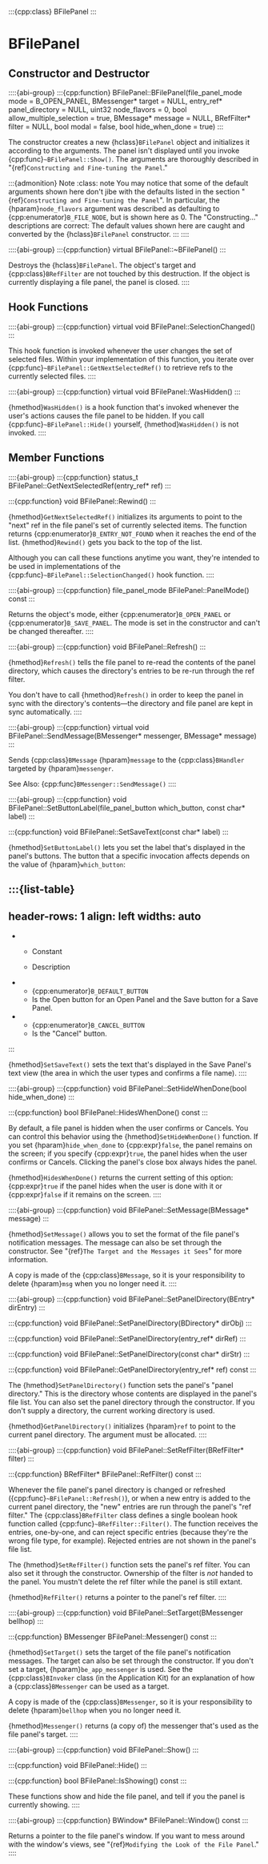 :::{cpp:class} BFilePanel
:::

# BFilePanel

## Constructor and Destructor

::::{abi-group}
:::{cpp:function} BFilePanel::BFilePanel(file_panel_mode mode = B_OPEN_PANEL, BMessenger* target = NULL, entry_ref* panel_directory = NULL, uint32 node_flavors = 0, bool allow_multiple_selection = true, BMessage* message = NULL, BRefFilter* filter = NULL, bool modal = false, bool hide_when_done = true)
:::

The constructor creates a new {hclass}`BFilePanel` object and initializes
it according to the arguments. The panel isn't displayed until you invoke
{cpp:func}`~BFilePanel::Show()`. The arguments are thoroughly described in
"{ref}`Constructing and Fine-tuning the Panel`."

:::{admonition} Note
:class: note
You may notice that some of the default arguments shown here don't jibe
with the defaults listed in the section "{ref}`Constructing and Fine-tuning
the Panel`". In particular, the {hparam}`node_flavors` argument was
described as defaulting to {cpp:enumerator}`B_FILE_NODE`, but is shown here
as 0. The "Constructing…" descriptions are correct: The default values
shown here are caught and converted by the {hclass}`BFilePanel`
constructor.
:::
::::

::::{abi-group}
:::{cpp:function} virtual BFilePanel::~BFilePanel()
:::

Destroys the {hclass}`BFilePanel`. The object's target and
{cpp:class}`BRefFilter` are not touched by this destruction. If the object
is currently displaying a file panel, the panel is closed.
::::

## Hook Functions

::::{abi-group}
:::{cpp:function} virtual void BFilePanel::SelectionChanged()
:::

This hook function is invoked whenever the user changes the set of
selected files. Within your implementation of this function, you iterate
over {cpp:func}`~BFilePanel::GetNextSelectedRef()` to retrieve refs to the
currently selected files.
::::

::::{abi-group}
:::{cpp:function} virtual void BFilePanel::WasHidden()
:::

{hmethod}`WasHidden()` is a hook function that's invoked whenever the
user's actions causes the file panel to be hidden. If you call
{cpp:func}`~BFilePanel::Hide()` yourself, {hmethod}`WasHidden()` is not
invoked.
::::

## Member Functions

::::{abi-group}
:::{cpp:function} status_t BFilePanel::GetNextSelectedRef(entry_ref* ref)
:::

:::{cpp:function} void BFilePanel::Rewind()
:::

{hmethod}`GetNextSelectedRef()` initializes its arguments to point to the
"next" ref in the file panel's set of currently selected items. The
function returns {cpp:enumerator}`B_ENTRY_NOT_FOUND` when it reaches the
end of the list. {hmethod}`Rewind()` gets you back to the top of the list.

Although you can call these functions anytime you want, they're intended
to be used in implementations of the
{cpp:func}`~BFilePanel::SelectionChanged()` hook function.
::::

::::{abi-group}
:::{cpp:function} file_panel_mode BFilePanel::PanelMode() const
:::

Returns the object's mode, either {cpp:enumerator}`B_OPEN_PANEL` or
{cpp:enumerator}`B_SAVE_PANEL`. The mode is set in the constructor and
can't be changed thereafter.
::::

::::{abi-group}
:::{cpp:function} void BFilePanel::Refresh()
:::

{hmethod}`Refresh()` tells the file panel to re-read the contents of the
panel directory, which causes the directory's entries to be re-run through
the ref filter.

You don't have to call {hmethod}`Refresh()` in order to keep the panel in
sync with the directory's contents—the directory and file panel are kept in
sync automatically.
::::

::::{abi-group}
:::{cpp:function} virtual void BFilePanel::SendMessage(BMessenger* messenger, BMessage* message)
:::

Sends {cpp:class}`BMessage` {hparam}`message` to the {cpp:class}`BHandler`
targeted by {hparam}`messenger`.

See Also: {cpp:func}`BMessenger::SendMessage()`
::::

::::{abi-group}
:::{cpp:function} void BFilePanel::SetButtonLabel(file_panel_button which_button, const char* label)
:::

:::{cpp:function} void BFilePanel::SetSaveText(const char* label)
:::

{hmethod}`SetButtonLabel()` lets you set the label that's displayed in the
panel's buttons. The button that a specific invocation affects depends on
the value of {hparam}`which_button`:

:::{list-table}
---
header-rows: 1
align: left
widths: auto
---
-
	- Constant

	- Description

-
	- {cpp:enumerator}`B_DEFAULT_BUTTON`
	- Is the Open button for an Open Panel and the Save button for a Save Panel.
-
	- {cpp:enumerator}`B_CANCEL_BUTTON`
	- Is the "Cancel" button.

:::

{hmethod}`SetSaveText()` sets the text that's displayed in the Save
Panel's text view (the area in which the user types and confirms a file
name).
::::

::::{abi-group}
:::{cpp:function} void BFilePanel::SetHideWhenDone(bool hide_when_done)
:::

:::{cpp:function} bool BFilePanel::HidesWhenDone() const
:::

By default, a file panel is hidden when the user confirms or Cancels. You
can control this behavior using the {hmethod}`SetHideWhenDone()` function.
If you set {hparam}`hide_when_done` to {cpp:expr}`false`, the panel remains
on the screen; if you specify {cpp:expr}`true`, the panel hides when the
user confirms or Cancels. Clicking the panel's close box always hides the
panel.

{hmethod}`HidesWhenDone()` returns the current setting of this option:
{cpp:expr}`true` if the panel hides when the user is done with it or
{cpp:expr}`false` if it remains on the screen.
::::

::::{abi-group}
:::{cpp:function} void BFilePanel::SetMessage(BMessage* message)
:::

{hmethod}`SetMessage()` allows you to set the format of the file panel's
notification messages. The message can also be set through the constructor.
See "{ref}`The Target and the Messages it Sees`" for more information.

A copy is made of the {cpp:class}`BMessage`, so it is your responsibility
to delete {hparam}`msg` when you no longer need it.
::::

::::{abi-group}
:::{cpp:function} void BFilePanel::SetPanelDirectory(BEntry* dirEntry)
:::

:::{cpp:function} void BFilePanel::SetPanelDirectory(BDirectory* dirObj)
:::

:::{cpp:function} void BFilePanel::SetPanelDirectory(entry_ref* dirRef)
:::

:::{cpp:function} void BFilePanel::SetPanelDirectory(const char* dirStr)
:::

:::{cpp:function} void BFilePanel::GetPanelDirectory(entry_ref* ref) const
:::

The {hmethod}`SetPanelDirectory()` function sets the panel's "panel
directory." This is the directory whose contents are displayed in the
panel's file list. You can also set the panel directory through the
constructor. If you don't supply a directory, the current working directory
is used.

{hmethod}`GetPanelDirectory()` initializes {hparam}`ref` to point to the
current panel directory. The argument must be allocated.
::::

::::{abi-group}
:::{cpp:function} void BFilePanel::SetRefFilter(BRefFilter* filter)
:::

:::{cpp:function} BRefFilter* BFilePanel::RefFilter() const
:::

Whenever the file panel's panel directory is changed or refreshed
({cpp:func}`~BFilePanel::Refresh()`), or when a new entry is added to the
current panel directory, the "new" entries are run through the panel's "ref
filter." The {cpp:class}`BRefFilter` class defines a single boolean hook
function called {cpp:func}`~BRefFilter::Filter()`. The function receives
the entries, one-by-one, and can reject specific entries (because they're
the wrong file type, for example). Rejected entries are not shown in the
panel's file list.

The {hmethod}`SetRefFilter()` function sets the panel's ref filter. You
can also set it through the constructor. Ownership of the filter is _not_
handed to the panel. You mustn't delete the ref filter while the panel is
still extant.

{hmethod}`RefFilter()` returns a pointer to the panel's ref filter.
::::

::::{abi-group}
:::{cpp:function} void BFilePanel::SetTarget(BMessenger bellhop)
:::

:::{cpp:function} BMessenger BFilePanel::Messenger() const
:::

{hmethod}`SetTarget()` sets the target of the file panel's notification
messages. The target can also be set through the constructor. If you don't
set a target, {hparam}`be_app_messenger` is used. See the
{cpp:class}`BInvoker` class (in the Application Kit) for an explanation of
how a {cpp:class}`BMessenger` can be used as a target.

A copy is made of the {cpp:class}`BMessenger`, so it is your
responsibility to delete {hparam}`bellhop` when you no longer need it.

{hmethod}`Messenger()` returns (a copy of) the messenger that's used as
the file panel's target.
::::

::::{abi-group}
:::{cpp:function} void BFilePanel::Show()
:::

:::{cpp:function} void BFilePanel::Hide()
:::

:::{cpp:function} bool BFilePanel::IsShowing() const
:::

These functions show and hide the file panel, and tell if you the panel is
currently showing.
::::

::::{abi-group}
:::{cpp:function} BWindow* BFilePanel::Window() const
:::

Returns a pointer to the file panel's window. If you want to mess around
with the window's views, see "{ref}`Modifying the Look of the File Panel`."
::::

